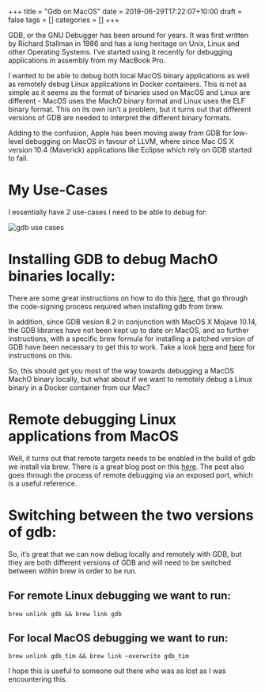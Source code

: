 +++
title = "Gdb on MacOS"
date = 2019-06-29T17:22:07+10:00
draft = false
tags = []
categories = []
+++

GDB, or the GNU Debugger has been around for years. It was first written by Richard Stallman in 1986 and has a long heritage on Unix, Linux and other Operating Systems. I’ve started using it recently for debugging applications in assembly from my MacBook Pro.

I wanted to be able to debug both local MacOS binary applications as well as remotely debug Linux applications in Docker containers. This is not as simple as it seems as the format of binaries used on MacOS and Linux are different - MacOS uses the MachO binary format and Linux uses the ELF binary format. This on its own isn’t a problem, but it turns out that different versions of GDB are needed to interpret the different binary formats.

Adding to the confusion, Apple has been moving away from GDB for low-level debugging on MacOS in favour of LLVM, where since Mac OS X version 10.4 (Maverick) applications like Eclipse which rely on GDB started to fail.

# My Use-Cases

I essentially have 2 use-cases I need to be able to debug for:

![gdb use cases](https://blog.seso.io/img/gdb.drawio.png)

# Installing GDB to debug MachO binaries locally:

There are some great instructions on how to do this [here](https://www.ics.uci.edu/~pattis/common/handouts/macmingweclipse/allexperimental/mac-gdb-install.html), that go through the code-signing process required when installing gdb from brew.

In addition, since GDB vesion 8.2 in conjunction with MacOS X Mojave 10.14, the GDB libraries have not been kept up to date on MacOS, and so further instructions, with a specific brew formula for installing a patched version of GDB have been necessary to get this to work. Take a look [here](https://stackoverflow.com/a/53586598/512965) and [here](https://raw.githubusercontent.com/timotheecour/homebrew-timutil/master/gdb_tim.rb) for instructions on this.

So, this should get you most of the way towards debugging a MacOS MachO binary locally, but what about if we want to remotely debug a Linux binary in a Docker container from our Mac?

# Remote debugging Linux applications from MacOS

Well, it turns out that remote targets needs to be enabled in the build of gdb we install via brew. There is a great blog post on this [here](http://tomszilagyi.github.io/2018/03/Remote-gdb-with-stl-pp). The post also goes through the process of remote debugging via an exposed port, which is a useful reference.

# Switching between the two versions of gdb:

So, it’s great that we can now debug locally and remotely with GDB, but they are both different versions of GDB and will need to be switched between within brew in order to be run.

## For remote Linux debugging we want to run:

```
brew unlink gdb && brew link gdb
```

## For local MacOS debugging we want to run:

```
brew unlink gdb_tim && brew link –overwrite gdb_tim
```

I hope this is useful to someone out there who was as lost as I was encountering this.
